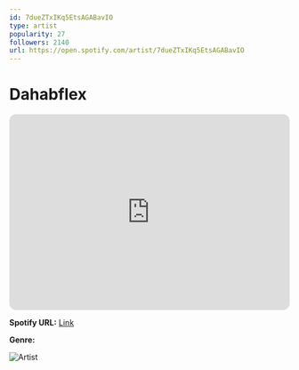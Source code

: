 ```yaml
---
id: 7dueZTxIKq5EtsAGABavIO
type: artist
popularity: 27
followers: 2140
url: https://open.spotify.com/artist/7dueZTxIKq5EtsAGABavIO
---
```

# Dahabflex

<iframe style="border-radius:12px" src="https://open.spotify.com/embed/artist/7dueZTxIKq5EtsAGABavIO" width="100%" height="352" frameBorder="0" allowfullscreen="" allow="autoplay; clipboard-write; encrypted-media; fullscreen; picture-in-picture" loading="lazy"></iframe>

**Spotify URL:** [Link](https://open.spotify.com/artist/7dueZTxIKq5EtsAGABavIO)

**Genre:** 

![Artist](https://i.scdn.co/image/ab6761610000e5eb1772a2e5aa8c16f8d7c77176)
